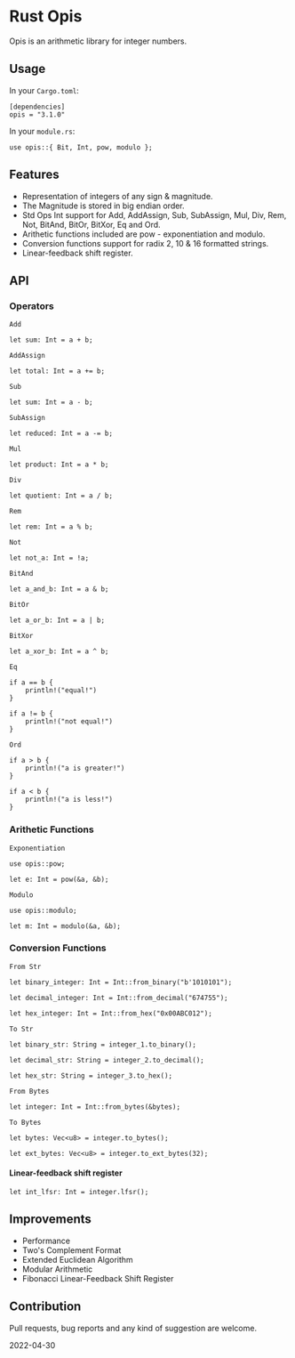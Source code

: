 # Rust Opis

Opis is an arithmetic library for integer numbers.

## Usage

In your `Cargo.toml`:

```text
[dependencies]
opis = "3.1.0"
```

In your `module.rs`:

```text
use opis::{ Bit, Int, pow, modulo };
```

## Features

- Representation of integers of any sign & magnitude.
- The Magnitude is stored in big endian order.
- Std Ops Int support for Add, AddAssign, Sub, SubAssign, Mul, Div, Rem, Not, BitAnd, BitOr, BitXor, Eq and Ord.
- Arithetic functions included are pow - exponentiation and modulo.
- Conversion functions support for radix 2, 10 & 16 formatted strings.
- Linear-feedback shift register.

## API

### Operators

`Add`

```text
let sum: Int = a + b;
```

`AddAssign`

```text
let total: Int = a += b;
```

`Sub`

```text
let sum: Int = a - b;
```

`SubAssign`

```text
let reduced: Int = a -= b;
```

`Mul`

```text
let product: Int = a * b;
```

`Div`

```text
let quotient: Int = a / b;
```

`Rem`

```text
let rem: Int = a % b;
```

`Not`

```text
let not_a: Int = !a;
```

`BitAnd`

```text
let a_and_b: Int = a & b;
```

`BitOr`

```text
let a_or_b: Int = a | b;
```

`BitXor`

```text
let a_xor_b: Int = a ^ b;
```

`Eq`

```text
if a == b {
    println!("equal!")
}

if a != b {
    println!("not equal!")
}
```

`Ord`

```text
if a > b {
    println!("a is greater!")
}

if a < b {
    println!("a is less!")
}
```

### Arithetic Functions

`Exponentiation`

```text
use opis::pow;

let e: Int = pow(&a, &b);
```

`Modulo`

```text
use opis::modulo;

let m: Int = modulo(&a, &b);
```

### Conversion Functions

`From Str`

```text
let binary_integer: Int = Int::from_binary("b'1010101");

let decimal_integer: Int = Int::from_decimal("674755");

let hex_integer: Int = Int::from_hex("0x00ABC012");
```

`To Str`

```text
let binary_str: String = integer_1.to_binary();

let decimal_str: String = integer_2.to_decimal();

let hex_str: String = integer_3.to_hex();
```

`From Bytes`

```text
let integer: Int = Int::from_bytes(&bytes);
```

`To Bytes`

```text
let bytes: Vec<u8> = integer.to_bytes();

let ext_bytes: Vec<u8> = integer.to_ext_bytes(32);
```

#### Linear-feedback shift register

```text
let int_lfsr: Int = integer.lfsr();
```

## Improvements

- Performance
- Two's Complement Format
- Extended Euclidean Algorithm
- Modular Arithmetic
- Fibonacci Linear-Feedback Shift Register

## Contribution

Pull requests, bug reports and any kind of suggestion are welcome.

2022-04-30
